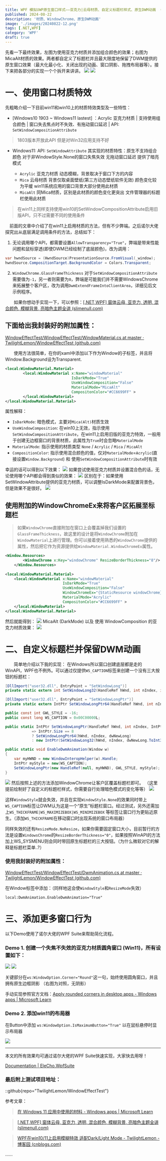 ```yaml
---
title: WPF 模拟UWP原生窗口样式——亚克力|云母材质、自定义标题栏样式、原生DWM动画 （附我封装好的类）
published: 2024-08-22
description: '材质、WindowChrome、原生DWM动画'
image: './images/20240822-12.png'
tags: [.NET,WPF]
category: 'WPF'
draft: true
---
```

先看一下最终效果，左图为使用亚克力材质并添加组合颜色的效果；右图为MicaAlt材质的效果。两者都自定义了标题栏并且最大限度地保留了DWM提供的原生窗口效果（最大化最小化、关闭出现的动画、窗口阴影、拖拽布局器等）。接下来把各部分的实现一个个拆开来讲讲。
![](./images/20240822-1.png)
![](./images/20240822-2.png)

# 一、使用窗口材质特效
先粗略介绍一下目前win11和win10上的材质特效类型及一些特性：  

 - [Windows10 1903 ~ Windows11 lastest] ：Acrylic 亚克力材质 |  支持使用组合颜色 | 窗口失去焦点时不失效、有拖动窗口延迟 | API: `SetWindowCompositionAttribute`
> 1803版本开放此API 但是对Win32应用支持不好

 - Windows11:   API: `SetWindowAttribute` 其实现的材质特性：原生不支持组合颜色 对于非WindowStyle.None的窗口失焦失效 无拖动窗口延迟 提供了暗亮模式

    - `Acrylic` 亚克力材质  动态模糊，背景取决于窗口下方的内容
    - `Mica` 云母材质 背景仅取桌面壁纸(第三方动态壁纸软件无效)   颜色变化较为平缓   win11系统应用的窗口背景大部分使用此材质
    - `MicaAlt` 同Mica材质，区别是此材质的颜色变化更突出   文件管理器的标题栏使用此材质  

> 在win11上同样支持使用win10的SetWindowCompositionAttribute启用旧版API，只不过需要不同的使用条件

　前面的文章中介绍了在win11上启用材质的方法，但有不少弊端。之后诺尔大佬探究出从底层满足调用条件的方法，总结如下：

 1. 无论调用哪个API，都需要设置`AllowTransparency="True"`，弊端是带来性能问题和鼠标穿透(即使DWM已经绘制了底层颜色)，改为调用：
 ```csharp
 var hwndSource = (HwndSource)PresentationSource.FromVisual(_window);
 hwndSource.CompositionTarget.BackgroundColor = Colors.Transparent;
 ```
 2. `WindowChrome.GlassFrameThickness` 对于`SetWindowCompositionAttribute`需要值为`-1`，另一者则需要为`0`，弊端是可能我们并不需要WindowsChrome来拓展整个客户区，改为调用`DwmExtendFrameIntoClientArea`，详细见后文示例程序。

　　如果你想动手实现一下，可以参照：[[.NET,WPF] 窗体云母, 亚克力, 透明, 混合颜色, 模糊背景, 亮暗色主题全讲 (slimenull.com)](https://slimenull.com/posts/20240530104846/)

## 下面给出我封装好的附加属性：
[WindowEffectTest/WindowEffectTest/WindowMaterial.cs at master · TwilightLemon/WindowEffectTest (github.com)](https://github.com/TwilightLemon/WindowEffectTest/blob/master/WindowEffectTest/WindowMaterial.cs)

　　使用方法很简单，在你的xaml中添加以下作为Window的子标签，并且将Window.Background设为Transparent.
```xml
<local:WindowMaterial.Material>
        <local:WindowMaterial x:Name="windowMaterial" 
                              IsDarkMode="True" 
                              UseWindowComposition="False" 
                              MaterialMode="MicaAlt" 
                              CompositonColor="#CC6699FF" >
        </local:WindowMaterial>
</local:WindowMaterial.Material>
```
属性解释： 
- `IsDarkMode`: 暗色模式，主要对`Mica(Alt)`材质生效
- `UseWindowComposition`: 在win10上无效，指示使用`SetWindowCompositionAttribute`，在win11上启用旧版的亚克力特效，一般用于创建无边框窗口的背景材质，此属性为`True`时会忽略`MaterialMode`
- `MaterialMode`: 指示使用的材质类型 `None` / `Acrylic` / `Mica` / `MicaAlt`
- `CompositionColor`: 指示使用混合颜色的值，仅对`MaterialMode`=`Acrylic`(直接设置`Window.Background`) 和 使用`SetWindowCompositionAttribute`时有效

幸运的话可以得到以下效果：
![](./images/20240822-3.png)
如果尝试使用亚克力材质并设置混合色的话，无论使用哪个API都会得到类似的效果：
![](./images/20240822-4.png)
区别在于：如果使用SetWindowAttribute提供的亚克力材质，可以调整IsDarkMode来配置背景色，但是效果不是很好。
![](./images/20240822-5.png)

## 使用附加的WindowChromeEx来将客户区拓展至标题栏
> 如果`WindowChrome`直接附加在窗口上会覆盖掉我们设置的`GlassFrameThickness`，故这里的设计是将`WindowChrome`附加在`WindowMaterial`上进行管理。你可以接着使用熟悉的`WindowChrome`提供的属性，然后把它作为资源提供给`WindowMaterial.WindowChromeEx`属性。

```xml
<Window.Resources>
        <WindowChrome x:Key="windowChrome" ResizeBorderThickness="8"/>
    </Window.Resources>
    
<local:WindowMaterial.Material>
    <local:WindowMaterial x:Name="windowMaterial" 
                          IsDarkMode="True" 
                          UseWindowComposition="False"
                          WindowChromeEx="{StaticResource windowChrome}"
                          MaterialMode="Acrylic" 
                          CompositonColor="#CC6699FF" >
    </local:WindowMaterial>
</local:WindowMaterial.Material>
```
然后就能得到：
![](./images/20240822-6.png)
MicaAlt (DarkMode) 以及 使用 WindowComposition 的亚克力材质效果：
![](./images/20240822-7.png)

# 二、自定义标题栏并保留DWM动画
　　简单地介绍以下我的实现： 在Windows所以窗口创建底层都是走的WinAPI，WPF也不例外。可以通过仅提供`WS_CAPTION`标签来创建一个没有三大按钮的标题栏：
```csharp
[DllImport("user32.dll", EntryPoint = "SetWindowLong")]
private static extern int SetWindowLong32(HandleRef hWnd, int nIndex, int dwNewLong);

[DllImport("user32.dll", EntryPoint = "SetWindowLongPtr")]
private static extern IntPtr SetWindowLongPtr64(HandleRef hWnd, int nIndex, IntPtr dwNewLong);

public const int GWL_STYLE = -16;
public const long WS_CAPTION = 0x00C00000L;

public static IntPtr SetWindowLongPtr(HandleRef hWnd, int nIndex, IntPtr dwNewLong)
            => IntPtr.Size == 8
            ? SetWindowLongPtr64(hWnd, nIndex, dwNewLong)
            : new IntPtr(SetWindowLong32(hWnd, nIndex, dwNewLong.ToInt32()));

public static void EnableDwmAnimation(Window w)
{
    var myHWND = new WindowInteropHelper(w).Handle;
    IntPtr myStyle = new(WS_CAPTION);
    SetWindowLongPtr(new HandleRef(null, myHWND), GWL_STYLE, myStyle);
}
```
![](./images/20240822-8.png)
然后按照上述的方法添加WindowChrome让客户区覆盖标题栏即可。 （这里提前绘制好了自定义的标题栏样式，你需要自行处理暗色模式的变化等等）
![](./images/20240822-9.png)

这样`WindowStyle`就会失效，并且在实现`WindowStyle.None`的效果同时带上`WS_CAPTION`标签让DWM认为这是一个“原生”标题栏窗口。经过测试，另外还需加上`WS_THICKFRAME|WS_MAXIMIZEBOX|WS_MINIMIZEBOX` 等标签让窗口行为更贴近原生。（添加`WS_THICKFRAME`在移动窗口时出现系统的窗口布局器）

同样失效的还有`ResizeMode.NoResize`，如果你需要固定窗口大小，目前暂行的方法是设置`WindowsChrome`的`ResizeBorderThickness="0"`，如果按照WinAPI的方法加上WS_SYSMENU则会同时带回原生标题栏的三大按钮。（为什么微软对它的解释是标题栏菜单..?）

### 使用我封装好的附加属性：
[WindowEffectTest/WindowEffectTest/DwmAnimation.cs at master · TwilightLemon/WindowEffectTest (github.com)](https://github.com/TwilightLemon/WindowEffectTest/blob/master/WindowEffectTest/DwmAnimation.cs)

在Window标签中添加：（同样地这会使`WindowStyle`和`ResizeMode`失效）
```xml
local:DwmAnimation.EnableDwmAnimation="True"
```
# 三、添加更多窗口行为
以下Demo使用了诺尔大佬的WPF Suite来帮助简化流程。

### Demo 1. 创建一个失焦不失效的亚克力材质圆角窗口 (Win11)，所有设置如下：

![](./images/20240822-10.png)
![](./images/20240822-11.png)

关键部分在`ws:WindowOption.Corner="Round"`这一句，始终使用圆角窗口，并且拥有原生边框阴影 （右图为对照，无阴影）

手动实现参照官方文档：[Apply rounded corners in desktop apps - Windows apps | Microsoft Learn](https://learn.microsoft.com/zh-cn/windows/apps/desktop/modernize/ui/apply-rounded-corners)

### Demo 2. 添加win11的布局器

在Button中添加 `ws:WindowOption.IsMaximumButton="True"` 以在鼠标悬停时显示布局器

![](./images/20240822-12.png)

-------------------
本文的所有效果均可通过诺尔大佬的WPF Suite快速实现，大家快去用呀！

[Documentation | EleCho.WpfSuite](https://wpfsuite.elecho.dev/)


### 最后附上测试项目地址：  
::github{repo="TwilightLemon/WindowEffectTest"}

参考文章：
> [在 Windows 11 应用中使用的材料 - Windows apps | Microsoft Learn](https://learn.microsoft.com/zh-cn/windows/apps/design/signature-experiences/materials)

> [[.NET,WPF] 窗体云母, 亚克力, 透明, 混合颜色, 模糊背景, 亮暗色主题全讲 (slimenull.com)](https://slimenull.com/posts/20240530104846/)

> [WPF在win10/11上启用模糊特效 适配Dark/Light Mode - TwilightLemon - 博客园 (cnblogs.com)](https://www.cnblogs.com/TwilightLemon/p/17479921.html)

 ......